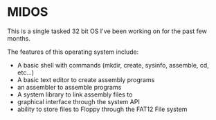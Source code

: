 # MIDOS

This is a single tasked 32 bit OS I've been working on for the past few months.

The features of this operating system include:

- A basic shell with commands (mkdir, create, sysinfo, assemble, cd, etc...)
- A basic text editor to create assembly programs
- an assembler to assemble programs
- A system library to link assembly files to
- graphical interface through the system API
- ability to store files to Floppy through the FAT12 File system


